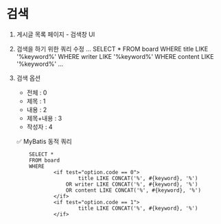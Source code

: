 # 검색
1. 게시글 목록 페이지 - 검색창 UI
2. 검색을 하기 위한 쿼리 수정
    ...
        SELECT *
        FROM board
        WHERE title LIKE '%keyword%'
        WHERE writer LIKE '%keyword%'
        WHERE content LIKE '%keyword%'
    ...
3. 검색 옵션
    - 전체           : 0
    - 제목           : 1
    - 내용           : 2
    - 제목+내용      : 3
    - 작성자         : 4

    ✅ MyBatis 동적 쿼리
    ```
        SELECT *
        FROM board
        WHERE
                <if test="option.code == 0">
                        title LIKE CONCAT('%', #{keyword}, '%')
                    OR writer LIKE CONCAT('%', #{keyword}, '%')
                    OR content LIKE CONCAT('%', #{keyword}, '%')
                </if>
                <if test="option.code == 1">
                        title LIKE CONCAT('%', #{keyword}, '%')
                </if>

    ```